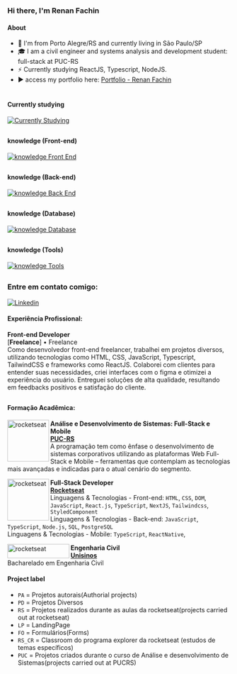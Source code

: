 <link rel="stylesheet" href="https://cdn.jsdelivr.net/gh/devicons/devicon@v2.15.1/devicon.min.css">

### Hi there, I'm Renan Fachin

#### About
- 🏦 I'm from Porto Alegre/RS and currently living in São Paulo/SP
- 🎓 I am a civil engineer and systems analysis and development student: full-stack at PUC-RS
- ⚡ Currently studying ReactJS, Typescript, NodeJS.
- ▶️ access my portfolio here: [Portfolio - Renan Fachin](https://renanfachindev.vercel.app/)


#

#### Currently studying
[![Currently Studying](https://skillicons.dev/icons?i=nextjs,typescript,nodejs,postgres,docker)](https://skillicons.dev)

##

#### knowledge (Front-end)
[![knowledge Front End](https://skillicons.dev/icons?i=html,css,javascript,typescript,react,nextjs,vite,tailwind,styledcomponents)](https://skillicons.dev)

##

#### knowledge (Back-end)
[![knowledge Back End](https://skillicons.dev/icons?i=nodejs,express,js,ts)](https://skillicons.dev)

##

#### knowledge (Database)
[![knowledge Database](https://skillicons.dev/icons?i=postgres,mysql,sqlite)](https://skillicons.dev)


##

#### knowledge (Tools)
[![knowledge Tools](https://skillicons.dev/icons?i=figma,docker,firebase,git,github,md,ps,prisma)](https://skillicons.dev)

##

### Entre em contato comigo:
[<img alt="Linkedin" src="https://img.shields.io/badge/-linkedin-%230077B5?style=for-the-badge&logo=linkedin&logoColor=white"/>](https://www.linkedin.com/in/renan-fachin/)

#### Experiência Profissional:
**Front-end Developer** \
[**Freelance**] • Freelance \
Como desenvolvedor front-end freelancer, trabalhei em projetos diversos, utilizando tecnologias como HTML, CSS, JavaScript, Typescript, TailwindCSS e frameworks como ReactJS. 
Colaborei com clientes para entender suas necessidades, criei interfaces com o figma e otimizei a experiência do usuário. Entreguei soluções de alta qualidade, resultando em feedbacks positivos e satisfação do cliente.

##

#### Formação Acadêmica:
[<img align="left" height="94px" width="94px" alt="rocketseat" src="https://online.pucrs.br/hubfs/logo_PUCRSONLINE-1.svg"/>](https://online.pucrs.br/graduacao/analise-desenvolvimento-sistemas-full-stack-mobile)
**Análise e Desenvolvimento de Sistemas: Full-Stack e Mobile** \
[**PUC-RS**](https://online.pucrs.br/graduacao/analise-desenvolvimento-sistemas-full-stack-mobile) \
A programação tem como ênfase o desenvolvimento de sistemas corporativos utilizando as plataformas Web Full-Stack e Mobile – ferramentas que contemplam as tecnologias mais avançadas e indicadas para o atual cenário do segmento.

[<img align="left" height="94px" width="94px" alt="rocketseat" src="https://www.rocketseat.com.br/_next/static/media/rocketseat-logo.9582f883.svg"/>](https://www.rocketseat.com.br/)
**Full-Stack Developer** \
[**Rocketseat**](https://www.rocketseat.com.br/) \
Linguagens & Tecnologias - Front-end: `HTML`, `CSS`, `DOM`, `JavaScript`, `React.js`, `TypeScript`,  `NextJS`, `Tailwindcss`, `StyledComponent`
<br/>Linguagens & Tecnologias - Back-end: `JavaScript`, `TypeScript`, `Node.js`, `SQL`, `PostgreSQL`<br/>Linguagens & Tecnologias - Mobile: `TypeScript`, `ReactNative`, 

[<img align="left" height="32px" width="140px" alt="rocketseat" src="https://www.unisinos.br/images/unisinos-p.png"/>](https://www.unisinos.br)
**Engenharia Civil** \
[**Unisinos**](https://www.unisinos.br/) \
Bacharelado em Engenharia Civil

#### Project label
  - `PA` = Projetos autorais(Authorial projects)
  - `PD` = Projetos Diversos
  - `RS` = Projetos realizados durante as aulas da rocketseat(projects carried out at rocketseat)
  - `LP` = LandingPage
  - `FO` = Formulários(Forms)
  - `RS_CR` = Classroom do programa explorer da rocketseat (estudos de temas específicos)
  - `PUC` = Projetos criados durante o curso de Análise e desenvolvimento de Sistemas(projects carried out at PUCRS)

